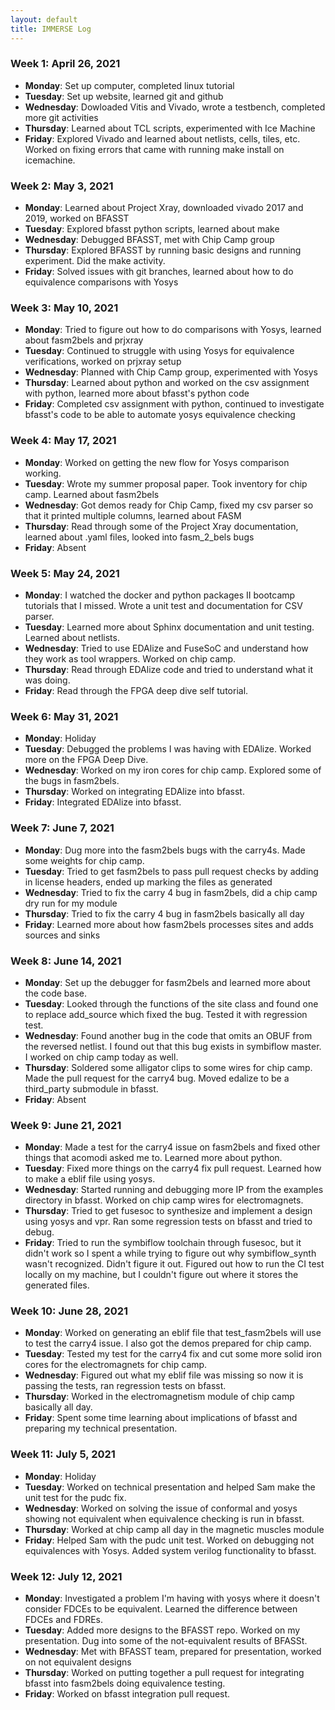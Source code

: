 ```yaml
---
layout: default
title: IMMERSE Log
---
```


### Week 1: April 26, 2021

* **Monday**: Set up computer, completed linux tutorial
* **Tuesday**: Set up website, learned git and github
* **Wednesday**: Dowloaded Vitis and Vivado, wrote a testbench, completed more git activities
* **Thursday**: Learned about TCL scripts, experimented with Ice Machine
* **Friday**: Explored Vivado and learned about netlists, cells, tiles, etc. Worked on fixing errors that came with running make install on icemachine.
  
### Week 2: May 3, 2021
* **Monday**: Learned about Project Xray, downloaded vivado 2017 and 2019, worked on BFASST
* **Tuesday**: Explored bfasst python scripts, learned about make
* **Wednesday**: Debugged BFASST, met with Chip Camp group
* **Thursday**: Explored BFASST by running basic designs and running experiment. Did the make activity.
* **Friday**: Solved issues with git branches, learned about how to do equivalence comparisons with Yosys

### Week 3: May 10, 2021
* **Monday**: Tried to figure out how to do comparisons with Yosys, learned about fasm2bels and prjxray
* **Tuesday**: Continued to struggle with using Yosys for equivalence verifications, worked on prjxray setup 
* **Wednesday**: Planned with Chip Camp group, experimented with Yosys
* **Thursday**: Learned about python and worked on the csv assignment with python, learned more about bfasst's python code
* **Friday**: Completed csv assignment with python, continued to investigate bfasst's code to be able to automate yosys equivalence checking

### Week 4: May 17, 2021
* **Monday**: Worked on getting the new flow for Yosys comparison working. 
* **Tuesday**: Wrote my summer proposal paper. Took inventory for chip camp. Learned about fasm2bels
* **Wednesday**: Got demos ready for Chip Camp, fixed my csv parser so that it printed multiple columns, learned about FASM
* **Thursday**: Read through some of the Project Xray documentation, learned about .yaml files, looked into fasm_2_bels bugs
* **Friday**: Absent

### Week 5: May 24, 2021
* **Monday**: I watched the docker and python packages II bootcamp tutorials that I missed. Wrote a unit test and documentation for CSV parser.
* **Tuesday**: Learned more about Sphinx documentation and unit testing. Learned about netlists.
* **Wednesday**: Tried to use EDAlize and FuseSoC and understand how they work as tool wrappers. Worked on chip camp.
* **Thursday**: Read through EDAlize code and tried to understand what it was doing. 
* **Friday**: Read through the FPGA deep dive self tutorial.

### Week 6: May 31, 2021
* **Monday**: Holiday
* **Tuesday**: Debugged the problems I was having with EDAlize. Worked more on the FPGA Deep Dive.
* **Wednesday**: Worked on my iron cores for chip camp. Explored some of the bugs in fasm2bels.
* **Thursday**: Worked on integrating EDAlize into bfasst.
* **Friday**: Integrated EDAlize into bfasst.

### Week 7: June 7, 2021
* **Monday**: Dug more into the fasm2bels bugs with the carry4s. Made some weights for chip camp.
* **Tuesday**: Tried to get fasm2bels to pass pull request checks by adding in license headers, ended up marking the files as generated
* **Wednesday**: Tried to fix the carry 4 bug in fasm2bels, did a chip camp dry run for my module
* **Thursday**: Tried to fix the carry 4 bug in fasm2bels basically all day
* **Friday**: Learned more about how fasm2bels processes sites and adds sources and sinks

### Week 8: June 14, 2021
* **Monday**: Set up the debugger for fasm2bels and learned more about the code base.
* **Tuesday**: Looked through the functions of the site class and found one to replace add_source which fixed the bug. Tested it with regression test.
* **Wednesday**: Found another bug in the code that omits an OBUF from the reversed netlist. I found out that this bug exists in symbiflow master. I worked on chip camp today as well.
* **Thursday**: Soldered some alligator clips to some wires for chip camp. Made the pull request for the carry4 bug. Moved edalize to be a third_party submodule in bfasst.
* **Friday**: Absent

### Week 9: June 21, 2021
* **Monday**: Made a test for the carry4 issue on fasm2bels and fixed other things that acomodi asked me to. Learned more about python.
* **Tuesday**: Fixed more things on the carry4 fix pull request. Learned how to make a eblif file using yosys.
* **Wednesday**: Started running and debugging more IP from the examples directory in bfasst. Worked on chip camp wires for electromagnets.
* **Thursday**: Tried to get fusesoc to synthesize and implement a design using yosys and vpr. Ran some regression tests on bfasst and tried to debug.
* **Friday**: Tried to run the symbiflow toolchain through fusesoc, but it didn't work so I spent a while trying to figure out why symbiflow_synth wasn't recognized. Didn't figure it out. Figured out how to run the CI test locally on my machine, but I couldn't figure out where it stores the generated files.

### Week 10: June 28, 2021
* **Monday**: Worked on generating an eblif file that test_fasm2bels will use to test the carry4 issue. I also got the demos prepared for chip camp.
* **Tuesday**: Tested my test for the carry4 fix and cut some more solid iron cores for the electromagnets for chip camp.
* **Wednesday**: Figured out what my eblif file was missing so now it is passing the tests, ran regression tests on bfasst.
* **Thursday**: Worked in the electromagnetism module of chip camp basically all day.
* **Friday**: Spent some time learning about implications of bfasst and preparing my technical presentation.

### Week 11: July 5, 2021
* **Monday**: Holiday
* **Tuesday**: Worked on technical presentation and helped Sam make the unit test for the pudc fix.
* **Wednesday**: Worked on solving the issue of conformal and yosys showing not equivalent when equivalence checking is run in bfasst.
* **Thursday**: Worked at chip camp all day in the magnetic muscles module
* **Friday**: Helped Sam with the pudc unit test. Worked on debugging not equivalences with Yosys. Added system verilog functionality to bfasst.

### Week 12: July 12, 2021
* **Monday**: Investigated a problem I'm having with yosys where it doesn't consider FDCEs to be equivalent. Learned the difference between FDCEs and FDREs.
* **Tuesday**: Added more designs to the BFASST repo. Worked on my presentation. Dug into some of the not-equivalent results of BFASSt.
* **Wednesday**: Met with BFASST team, prepared for presentation, worked on not equivalent designs
* **Thursday**: Worked on putting together a pull request for integrating bfasst into fasm2bels doing equivalence testing.
* **Friday**: Worked on bfasst integration pull request. 

